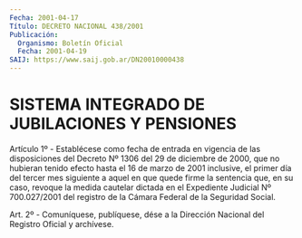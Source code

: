 ```yaml
---
Fecha: 2001-04-17
Título: DECRETO NACIONAL 438/2001
Publicación:
  Organismo: Boletín Oficial
  Fecha: 2001-04-19
SAIJ: https://www.saij.gob.ar/DN20010000438
---
```

# SISTEMA INTEGRADO DE JUBILACIONES Y PENSIONES

<a id="1"></a>
Artículo 1º - Establécese como fecha de entrada en vigencia de las disposiciones del Decreto Nº 1306 del 29 de diciembre de 2000, que no hubieran tenido efecto hasta el 16 de marzo de 2001 inclusive, el primer día del tercer mes siguiente a aquel en que quede firme la sentencia que, en su caso, revoque la medida cautelar dictada en el Expediente Judicial Nº 700.027/2001 del registro de la Cámara Federal de la Seguridad Social.

<a id="2"></a>
Art. 2º - Comuníquese, publíquese, dése a la Dirección Nacional del Registro Oficial y archívese.